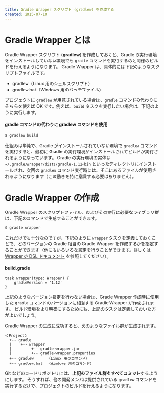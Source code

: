 ```yaml
---
title: Gradle Wrapper スクリプト (gradlew) を作成する
created: 2015-07-10
---
```


Gradle Wrapper とは
===

Gradle Wrapper スクリプト (**gradlew**) を作成しておくと、Gradle の実行環境をインストールしていない環境でも `gradle` コマンドを実行するのと同様のビルドを行えるようになります。
Gradle Wrapper は、具体的には下記のようなスクリプトファイルです。

* gradlew（Linux 用のシェルスクリプト）
* gradlew.bat（Windows 用のバッチファイル）

プロジェクトに `gradlew` が用意されている場合は、`gradle` コマンドの代わりにそちらを使えば OK です。例えば、`build` タスクを実行したい場合は、下記のように実行します。

#### gradle コマンドの代わりに gradlew コマンドを使用
```sh
$ gradlew build
```

仕組みは単純で、Gradle がインストールされていない環境で `gradlew` コマンドを実行すると、最初に Gradle の実行環境がインストールされてビルドが実行されるようになっています。
Gradle の実行環境の実体は `~/.gradle/wrapper/dists/gradle-1.12-bin` といったディレクトリにインストールされ、次回の `gradlew` コマンド実行時には、そこにあるファイルが使用されるようになります（この動きを特に意識する必要はありません）。


Gradle Wrapper の作成
===
Gradle Wrapper のスクリプトファイル、およびその実行に必要なライブラリ群は、下記のコマンドで生成することができます。

```sh
$ gradle wrapper
```

これだけでも十分なのですが、下記のように `wrapper` タスクを定義しておくことで、どのバージョンの Gradle 相当の Gradle Wrapper を作成するかを指定することができます（他にもいろいろな設定を行うことができます。詳しくは [Wrapper の DSL ドキュメント](https://docs.gradle.org/current/dsl/org.gradle.api.tasks.wrapper.Wrapper.html) を参照してください）。

#### build.gradle
```
task wrapper(type: Wrapper) {
    gradleVersion = '1.12'
}
```

上記のようなバージョン指定を行わない場合は、Gradle Wrapper 作成時に使用した `gradle` コマンドのバージョンに相当する Gradle Wrapper が作成されます。
ビルド環境をより明確にするためにも、上記のタスクは定義しておいた方がよいでしょう。

Gradle Wrapper の生成に成功すると、次のようなファイル群が生成されます。

```
＜Project＞
  +-- gradle
  |    +-- wrapper
  |         +-- gradle-wrapper.jar
  |         +-- gradle-wrapper.properties
  +-- gradlew      （Linux 用のコマンド）
  +-- gradlew.bat  （Windows 用のコマンド）
```

Git などのコードリポジトリには、**上記のファイル群をすべてコミット**するようにします。
そうすれば、他の開発メンバは提供されている `gradlew` コマンドを実行するだけで、プロジェクトのビルドを行えるようになります。


